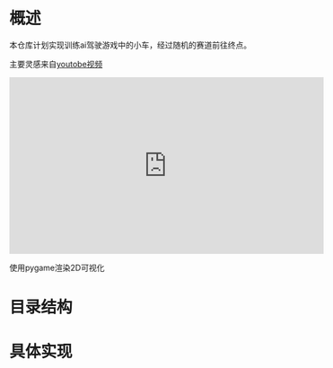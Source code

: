 # 概述
本仓库计划实现训练ai驾驶游戏中的小车，经过随机的赛道前往终点。

主要灵感来自[youtobe视频](https://youtu.be/Dw3BZ6O_8LY?si=6yF6-E8Yvm0PMS7w)

<iframe width="560" height="315" src="https://www.youtube.com/embed/Dw3BZ6O_8LY?si=6yF6-E8Yvm0PMS7w" title="YouTube video player" frameborder="0" allow="accelerometer; autoplay; clipboard-write; encrypted-media; gyroscope; picture-in-picture; web-share" allowfullscreen></iframe>

使用pygame渲染2D可视化

# 目录结构

# 具体实现
